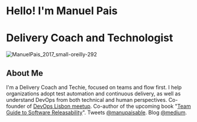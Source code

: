# Hello! I'm Manuel Pais
# Delivery Coach and Technologist 

![ManuelPais_2017_small-oreilly-292](C:\Users\manu\Dropbox\Work\Github\manupaisable.github.io\images\ManuelPais_2017_small-oreilly-292.jpg)

## About Me

I'm a Delivery Coach and Techie, focused on teams and flow first. I help organizations adopt test automation and continuous delivery, as well as understand DevOps from both technical and human perspectives. Co-founder of [DevOps Lisbon meetup](http://devopslisbon.com/). Co-author of the upcoming book "[Team Guide to Software Releasability](https://skeltonthatcher.com/publications/team-guide-software-releasability)". Tweets [@manupaisable](https://twitter.com/manupaisable). Blog [@medium](https://medium.com/@manupaisable). 
